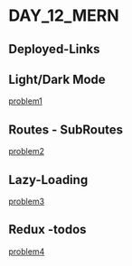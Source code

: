 # DAY_12_MERN

## Deployed-Links

## Light/Dark Mode
[problem1](https://day-12-mern-hjvf4z0ig-saitejagolis-projects.vercel.app/)
## Routes - SubRoutes
[problem2](https://day-12-mern-2rcn.vercel.app/)
## Lazy-Loading
[problem3](https://day-12-mern-bazl.vercel.app/)
## Redux -todos
[problem4](https://problem4-5zfw0hx4z-saitejagolis-projects.vercel.app/)
